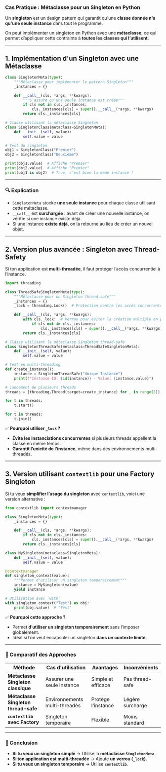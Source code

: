 ### **Cas Pratique : Métaclasse pour un Singleton en Python**
Un **singleton** est un design pattern qui garantit qu'une **classe donnée n'a qu'une seule instance** dans tout le programme.

On peut implémenter un singleton en Python avec une **métaclasse**, ce qui permet d’appliquer cette contrainte à **toutes les classes qui l’utilisent**.

---

## **1. Implémentation d'un Singleton avec une Métaclasse**
```python
class SingletonMeta(type):
    """Métaclasse pour implémenter le pattern Singleton"""
    _instances = {}

    def __call__(cls, *args, **kwargs):
        """S'assure qu'une seule instance est créée"""
        if cls not in cls._instances:
            cls._instances[cls] = super().__call__(*args, **kwargs)
        return cls._instances[cls]

# Classe utilisant la métaclasse Singleton
class SingletonClass(metaclass=SingletonMeta):
    def __init__(self, value):
        self.value = value

# Test du singleton
obj1 = SingletonClass("Premier")
obj2 = SingletonClass("Deuxième")

print(obj1.value)  # Affiche "Premier"
print(obj2.value)  # Affiche "Premier"
print(obj1 is obj2)  # True, c'est bien la même instance !
```

---

### **🔍 Explication**
- `SingletonMeta` stocke **une seule instance** pour chaque classe utilisant cette métaclasse.
- `__call__` est **surchargée** : avant de créer une nouvelle instance, on vérifie si une instance existe déjà.
- Si une instance **existe déjà**, on la retourne au lieu de créer un nouvel objet.

---

## **2. Version plus avancée : Singleton avec Thread-Safety**
Si ton application est **multi-threadée**, il faut protéger l’accès concurrentiel à l’instance.

```python
import threading

class ThreadSafeSingletonMeta(type):
    """Métaclasse pour un Singleton thread-safe"""
    _instances = {}
    _lock = threading.Lock()  # Protection contre les accès concurrents

    def __call__(cls, *args, **kwargs):
        with cls._lock:  # Verrou pour éviter la création multiple en parallèle
            if cls not in cls._instances:
                cls._instances[cls] = super().__call__(*args, **kwargs)
        return cls._instances[cls]

# Classe utilisant la métaclasse Singleton thread-safe
class SingletonThreadSafe(metaclass=ThreadSafeSingletonMeta):
    def __init__(self, value):
        self.value = value

# Test en multi-threading
def create_instance():
    instance = SingletonThreadSafe("Unique Instance")
    print(f"Instance ID: {id(instance)} - Value: {instance.value}")

# Lancement de plusieurs threads
threads = [threading.Thread(target=create_instance) for _ in range(5)]

for t in threads:
    t.start()

for t in threads:
    t.join()
```

✅ **Pourquoi utiliser `_lock` ?**
- **Évite les instanciations concurrentes** si plusieurs threads appellent la classe en même temps.
- **Garantit l’unicité de l’instance**, même dans des environnements multi-threadés.

---

## **3. Version utilisant `contextlib` pour une Factory Singleton**
Si tu veux **simplifier l’usage du singleton** avec `contextlib`, voici une version alternative :

```python
from contextlib import contextmanager

class SingletonMeta(type):
    _instances = {}

    def __call__(cls, *args, **kwargs):
        if cls not in cls._instances:
            cls._instances[cls] = super().__call__(*args, **kwargs)
        return cls._instances[cls]

class MySingleton(metaclass=SingletonMeta):
    def __init__(self, value):
        self.value = value

@contextmanager
def singleton_context(value):
    """Permet d'utiliser un singleton temporairement"""
    instance = MySingleton(value)
    yield instance

# Utilisation avec `with`
with singleton_context("Test") as obj:
    print(obj.value)  # "Test"
```

✅ **Pourquoi cette approche ?**
- Permet **d’utiliser un singleton temporairement** sans l’imposer globalement.
- Idéal si l’on veut encapsuler un singleton **dans un contexte limité**.

---

### **📌 Comparatif des Approches**
| Méthode | Cas d'utilisation | Avantages | Inconvénients |
|---------|------------------|-----------|--------------|
| **Métaclasse Singleton classique** | Assurer une seule instance | Simple et efficace | Pas thread-safe |
| **Métaclasse Singleton thread-safe** | Environnements multi-threadés | Protège l'instance | Légère surcharge |
| **`contextlib` avec Factory** | Singleton temporaire | Flexible | Moins standard |

---

### **📌 Conclusion**
- **Si tu veux un singleton simple** → Utilise la **métaclasse `SingletonMeta`**.
- **Si ton application est multi-threadée** → Ajoute **un verrou (`_lock`)**.
- **Si tu veux un singleton temporaire** → Utilise **`contextlib`**.
